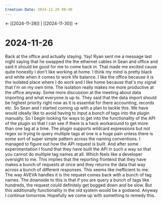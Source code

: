 ```yaml
---
Creation Date: 2024-11-29 08:40
---
```


<- [[2024-11-28]] | [[2024-11-30]]  ->

# 2024-11-26
Back at the office and actually staying. Yay! Ryan sent me a message last night
saying that he swapped the the ethernet cables in Sean and office and said it
should be good for me to come back in. That made me excited cause quite honestly
I don't like working at home. I think my mind is pretty black and white when it
comes to work life balance. I like the office because it is the isolated place
where I do work and I like home because that's my signal that I'm on my own
time. The isolation really makes me more productive at the office anyway. Some
more discussion at the meeting about data importing and what everyone is up to.
They said that the data import should be highest priority right now as it is
essential for there accounting, records etc. So Sean and I started coming up
with a plan to tackle this. We have would ideally like to avoid having to input
a bunch of tags into the plugin manually. So I begin looking for ways to get
into the functionality of the API of the plugin so that I can see if there is a
hack workaround to get more than one tag at a time. The plugin supports wildcard
expressions but not regex so trying to query multiple tags at one is a huge pain
unless there is some sort of super simple pattern across the naming conventions.
I managed to figure out how the API request is built. And after some
experimentation I found that they have built the API in such a way so that you
cannot do multiple tag names at all. Which feels like a developer oversight to
me. This implies that the reporting frontend that they have makes a bunch of
requests at once and they returns the data that way across a bunch of different
responses. This seems like inefficient to me. The way AVEVA handles it is the
request comes back with a bunch of tag names. The downside to this is that if
you are query a bunch of tags like hundreds, the request could definitely get
bogged down and be slow. But this additionally functionality in the old system
would be a godsend. Anyway I continue tomorrow. Hopefully we come up with
something to remedy this.